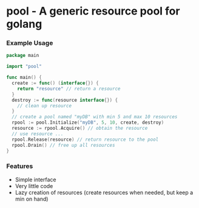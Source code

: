 # pool - A generic resource pool for golang

### Example Usage

```go
package main

import "pool"

func main() {
  create := func() (interface{}) {
    return "resource" // return a resource
  }
  destroy := func(resource interface{}) {
    // clean up resource
  }
  // create a pool named "myDB" with min 5 and max 10 resources
  rpool := pool.Initialize("myDB", 5, 10, create, destroy) 
  resource := rpool.Acquire() // obtain the resource
  // use resource ...
  rpool.Release(resource) // return resource to the pool
  rpool.Drain() // free up all resources
}
```

### Features

- Simple interface
- Very little code
- Lazy creation of resources (create resources when needed, but keep a min on hand)

